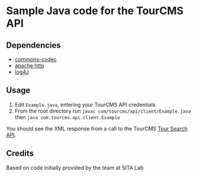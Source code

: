 # Sample Java code for the TourCMS API

## Dependencies

* [commons-codec](https://commons.apache.org/proper/commons-codec/download_codec.cgi)
* [apache http](https://hc.apache.org/downloads.cgi)
* [log4J](http://logging.apache.org/log4j/1.2/)

## Usage

1. Edit `Example.java`, entering your TourCMS API credentials
2. From the root directory run `javac com/tourcms/api/client/Example.java` then `java com.tourcms.api.client.Example`

You should see the XML response from a call to the TourCMS [Tour Search API](http://www.tourcms.com/support/api/mp/tour_search.php).

## Credits

Based on code initially provided by the team at SITA Lab
